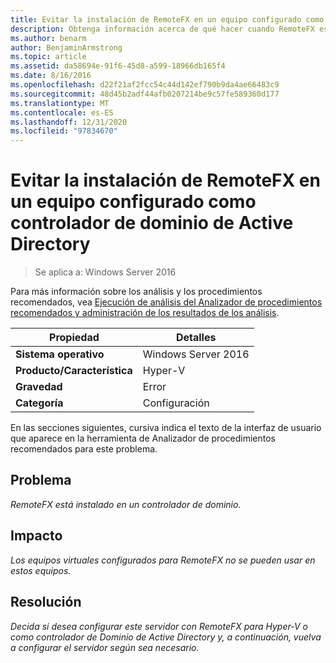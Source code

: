 ```yaml
---
title: Evitar la instalación de RemoteFX en un equipo configurado como controlador de dominio de Active Directory
description: Obtenga información acerca de qué hacer cuando RemoteFX está instalado en un controlador de dominio.
ms.author: benarm
author: BenjaminArmstrong
ms.topic: article
ms.assetid: da58694e-91f6-45d8-a599-18966db165f4
ms.date: 8/16/2016
ms.openlocfilehash: d22f21af2fcc54c44d142ef790b9da4ae66483c9
ms.sourcegitcommit: 48d45b2adf44afb0207214be9c57fe589360d177
ms.translationtype: MT
ms.contentlocale: es-ES
ms.lasthandoff: 12/31/2020
ms.locfileid: "97834670"
---
```

# <a name="avoid-installing-remotefx-on-a-computer-that-is-configured-as-an-active-directory-domain-controller"></a>Evitar la instalación de RemoteFX en un equipo configurado como controlador de dominio de Active Directory

>Se aplica a: Windows Server 2016

Para más información sobre los análisis y los procedimientos recomendados, vea [Ejecución de análisis del Analizador de procedimientos recomendados y administración de los resultados de los análisis](https://go.microsoft.com/fwlink/p/?LinkID=223177).

|Propiedad|Detalles|
|-|-|
|**Sistema operativo**|Windows Server 2016|
|**Producto/Característica**|Hyper-V|
|**Gravedad**|Error|
|**Categoría**|Configuración|

En las secciones siguientes, cursiva indica el texto de la interfaz de usuario que aparece en la herramienta de Analizador de procedimientos recomendados para este problema.

## <a name="issue"></a>**Problema**
*RemoteFX está instalado en un controlador de dominio.*

## <a name="impact"></a>**Impacto**
*Los equipos virtuales configurados para RemoteFX no se pueden usar en estos equipos.*

## <a name="resolution"></a>**Resolución**
*Decida si desea configurar este servidor con RemoteFX para Hyper-V o como controlador de Dominio de Active Directory y, a continuación, vuelva a configurar el servidor según sea necesario.*



